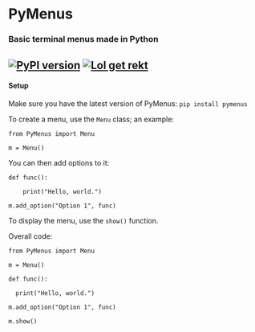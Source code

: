 # PyMenus

### Basic terminal menus made in Python

[![PyPI version](https://badge.fury.io/py/PyMenus.svg)](https://badge.fury.io/py/PyMenus)
[![Lol get rekt](https://img.shields.io/badge/Your%20mom-is%20gay-green.svg)](https://shields.io/)
---

#### Setup

Make sure you have the latest version of PyMenus: `pip install pymenus`

To create a menu, use the `Menu` class; an example:

```
from PyMenus import Menu

m = Menu()
```

You can then add options to it:

```
def func():

    print("Hello, world.")

m.add_option("Option 1", func)
```

To display the menu, use the `show()` function.

Overall code:

```
from PyMenus import Menu

m = Menu()

def func():

  print("Hello, world.")

m.add_option("Option 1", func)

m.show()
```

